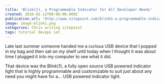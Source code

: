 ```yaml
---
title: 'Blink(1), a Programmable Indicator for All Developer Needs'
created: 2016-01-12T00:00:00.000Z
publication_url: 'http://www.sitepoint.com/blink1-a-programmable-indicator-for-all-developer-needs/'
image: image-blink1.png
categories: Chris writing sitepoint
tags: tutorial devops iot
---
```


Late last summer someone handed me a curious USB device that I popped in my bag and then sat on my shelf until today when I thought it was about time I plugged it into my computer to see what it did.

That device was the Blink(1), a fully open source USB powered indicator light that is highly programmable and customizable to suit just about any need you might have for a... USB powered indicator light.
